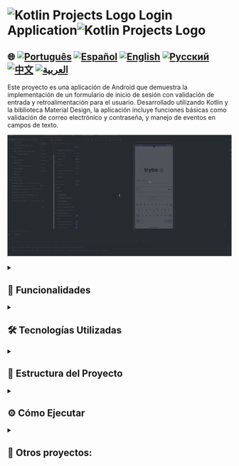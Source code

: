 # <img src="https://cdn-icons-png.flaticon.com/128/4300/4300493.png" alt="Kotlin Projects Logo" width="42" height="30" />   Login Application<img src="https://cdn-icons-png.flaticon.com/128/4300/4300493.png" alt="Kotlin Projects Logo" width="42" height="30" />

## 🌐 [![Português](https://img.shields.io/badge/Português-green)](https://github.com/SamuelRocha91/kotlinLoginSocial/blob/main/README.md) [![Español](https://img.shields.io/badge/Español-yellow)](https://github.com/SamuelRocha91/kotlinLoginSocial/blob/main/README_es.md) [![English](https://img.shields.io/badge/English-blue)](https://github.com/SamuelRocha91/kotlinLoginSocial/blob/main/README_en.md) [![Русский](https://img.shields.io/badge/Русский-lightgrey)](https://github.com/SamuelRocha91/kotlinLoginSocial/blob/main/README_ru.md) [![中文](https://img.shields.io/badge/中文-red)](https://github.com/SamuelRocha91/kotlinLoginSocial/blob/main/README_ch.md) [![العربية](https://img.shields.io/badge/العربية-orange)](https://github.com/SamuelRocha91/kotlinLoginSocial/blob/main/README_ar.md)

Este proyecto es una aplicación de Android que demuestra la implementación de un formulario de inicio de sesión con validación de entrada y retroalimentación para el usuario. Desarrollado utilizando Kotlin y la biblioteca Material Design, la aplicación incluye funciones básicas como validación de correo electrónico y contraseña, y manejo de eventos en campos de texto.

![Vista previa de la aplicación](./gifs/login.gif)

<details>
  <summary><h2>🌟 Funcionalidades</h2></summary>

  - **Validación de Correo Electrónico y Contraseña**: Verifica si el correo electrónico está en el formato correcto y si la contraseña tiene más de 4 caracteres.
  - **Retroalimentación Visual**: Los mensajes de error se muestran en rojo en los campos de texto cuando la entrada es inválida.
  - **Habilitación de Botón**: El botón de inicio de sesión se habilita solo cuando ambos campos de entrada están llenos correctamente.
  - **Diseño Material**: Utiliza la biblioteca Material Design para un aspecto moderno y responsivo.

</details>

<details>
  <summary><h2>🛠️ Tecnologías Utilizadas</h2></summary>

  - **Kotlin**: Lenguaje principal utilizado para el desarrollo de la aplicación.
  - **Android SDK**: Herramientas y API de Android para el desarrollo.
  - **Material Design**: Biblioteca para componentes visuales modernos y responsivos.

</details>

<details>
  <summary><h2>📂 Estructura del Proyecto</h2></summary>

  - **MainActivity.kt**: Actividad principal donde se implementa la lógica de validación y la interacción del usuario.
  - **activity_main.xml**: Diseño de la interfaz de usuario, que contiene campos de texto y botones.

</details>

<details>
  <summary><h2>⚙️ Cómo Ejecutar</h2></summary>

  1. Clona este repositorio en tu máquina local:
     ```sh
     git clone https://github.com/SamuelRocha91/kotlinLoginSocial.git
     ```

  2. Abre el proyecto en Android Studio.

  3. Compila y ejecuta la aplicación en un emulador o dispositivo Android.

</details>

<details>
  <summary><h2>📁 Otros proyectos:</h2></summary>

  - 📜 [Virtual Menu](https://github.com/SamuelRocha91/kotlinVirtualMenu/blob/main/README_es.md)
  - ☀️ [Weather App](https://github.com/SamuelRocha91/kotlinWeatherApp/blob/main/README_es.md)
  - 💱 [Kotlin Exchange Rate](https://github.com/SamuelRocha91/kotlinExchangeRate/blob/main/README_es.md)

</details>
